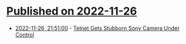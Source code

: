 # [Published on 2022-11-26](index.md)

* [2022-11-26, 21:51:00](https://build.slashdot.org/story/22/11/26/2149202/telnet-gets-stubborn-sony-camera-under-control?utm_source=rss1.0mainlinkanon&utm_medium=feed) - [Telnet Gets Stubborn Sony Camera Under Control](https://build.slashdot.org/story/22/11/26/2149202/telnet-gets-stubborn-sony-camera-under-control?utm_source=rss1.0mainlinkanon&utm_medium=feed)
